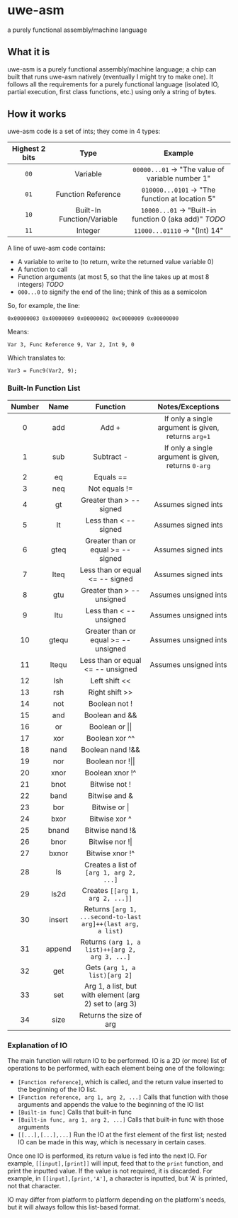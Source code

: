 # uwe-asm
a purely functional assembly/machine language

## What it is
uwe-asm is a purely functional assembly/machine language; a chip can built that runs uwe-asm natively (eventually I might try to make one). It follows all the requirements for a purely functional language (isolated IO, partial execution, first class functions, etc.) using only a string of bytes.

## How it works
uwe-asm code is a set of ints; they come in 4 types:

| Highest 2 bits | Type | Example |
|:-:|:-:|:-:|
| `00` | Variable | `00000...01` -> "The value of variable number 1" |
| `01` | Function Reference | `010000...0101` -> "The function at location 5" |
| `10` | Built-In Function/Variable | `10000...01` -> "Built-in function 0 (aka add)" *TODO* |
| `11` | Integer | `11000...01110` -> "(Int) 14" |

A line of uwe-asm code contains:
- A variable to write to (to return, write the returned value variable 0)
- A function to call
- Function arguments (at most 5, so that the line takes up at most 8 integers) *TODO*
- `000...0` to signify the end of the line; think of this as a semicolon

So, for example, the line:

`0x00000003 0x40000009 0x00000002 0xC0000009 0x00000000`

Means:

`Var 3, Func Reference 9, Var 2, Int 9, 0`

Which translates to:

`Var3 = Func9(Var2, 9);`

### Built-In Function List

| Number | Name | Function | Notes/Exceptions |
|:-:|:-:|:-:|:-:|
| 0 | add | Add + | If only a single argument is given, returns `arg+1` |
| 1 | sub | Subtract - | If only a single argument is given, returns `0-arg` |
| 2 | eq | Equals == |  |
| 3 | neq | Not equals != |  |
| 4 | gt | Greater than > -- signed | Assumes signed ints |
| 5 | lt | Less than < -- signed | Assumes signed ints |
| 6 | gteq | Greater than or equal >= -- signed | Assumes signed ints |
| 7 | lteq | Less than or equal <= -- signed | Assumes signed ints |
| 8 | gtu | Greater than > -- unsigned | Assumes unsigned ints |
| 9 | ltu | Less than < -- unsigned | Assumes unsigned ints |
| 10 | gtequ | Greater than or equal >= -- unsigned | Assumes unsigned ints |
| 11 | ltequ | Less than or equal <= -- unsigned | Assumes unsigned ints |
| 12 | lsh | Left shift << | |
| 13 | rsh | Right shift >> | |
| 14 | not | Boolean not ! | |
| 15 | and | Boolean and && | |
| 16 | or | Boolean or \|\| | |
| 17 | xor | Boolean xor ^^ | |
| 18 | nand | Boolean nand !&& | |
| 19 | nor | Boolean nor !\|\| | |
| 20 | xnor | Boolean xnor !^ | |
| 21 | bnot | Bitwise not ! | |
| 22 | band | Bitwise and & | |
| 23 | bor | Bitwise or \| | |
| 24 | bxor | Bitwise xor ^ | |
| 25 | bnand | Bitwise nand !& | |
| 26 | bnor | Bitwise nor !\| | |
| 27 | bxnor | Bitwise xnor !^ | |
| 28 | ls | Creates a list of `[arg 1, arg 2, ...]` | |
| 29 | ls2d | Creates `[[arg 1, arg 2, ...]]` | |
| 30 | insert | Returns `[arg 1, ...second-to-last arg]++(last arg, a list)` | |
| 31 | append | Returns `(arg 1, a list)++[arg 2, arg 3, ...]` | |
| 32 | get | Gets `(arg 1, a list)[arg 2]` | |
| 33 | set | Arg 1, a list, but with element (arg 2) set to (arg 3) | |
| 34 | size | Returns the size of arg | |

### Explanation of IO

The main function will return IO to be performed. IO is a 2D (or more) list of operations to be performed, with each element being one of the following:

- `[Function reference]`, which is called, and the return value inserted to the beginning of the IO list.
- `[Function reference, arg 1, arg 2, ...]` Calls that function with those arguments and appends the value to the beginning of the IO list
- `[Built-in func]` Calls that built-in func
- `[Built-in func, arg 1, arg 2, ...]` Calls that built-in func with those arguments
- `[[...],[...],...]` Run the IO at the first element of the first list; nested IO can be made in this way, which is necessary in certain cases.

Once one IO is performed, its return value is fed into the next IO. For example, `[[input],[print]]` will input, feed that to the `print` function, and print the inputted value. If the value is not required, it is discarded. For example, in `[[input],[print,'A']`, a character is inputted, but 'A' is printed, not that character.

IO may differ from platform to platform depending on the platform's needs, but it will always follow this list-based format.
